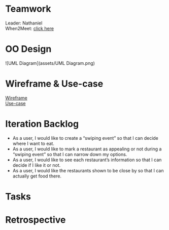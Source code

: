 # Teamwork
Leader: Nathaniel  
When2Meet: [click here](https://www.when2meet.com/?11139749-jH8B8)
# OO Design
![UML Diagram](assets/UML Diagram.png)
# Wireframe & Use-case
[Wireframe](./iteration1_wireframe.png)  
[Use-case](./iteration1_usecase.md)
# Iteration Backlog

- As a user, I would like to create a “swiping event” so that I can decide where I want to eat.
- As a user, I would like to mark a restaurant as appealing or not during a “swiping event” so that I can narrow down my options.
- As a user, I would like to see each restaurant’s information so that I can decide if I like it or not.
- As a user, I would like the restaurants shown to be close by so that I can actually get food there.

# Tasks

# Retrospective
